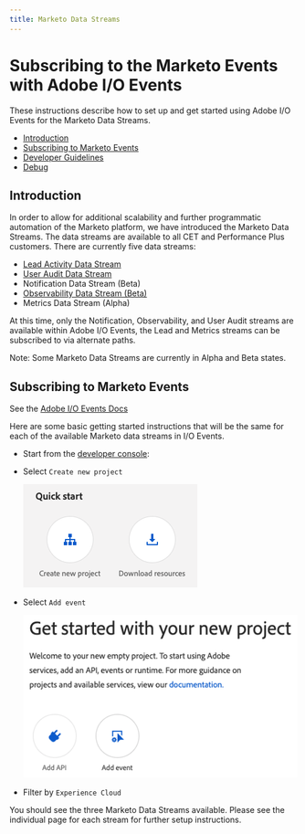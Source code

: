 ```yaml
---
title: Marketo Data Streams
---
```



# Subscribing to the Marketo Events with Adobe I/O Events

These instructions describe how to set up and get started using Adobe I/O Events for the Marketo Data Streams.

- [Introduction](#introduction)
- [Subscribing to Marketo Events](#subscribing-to-marketo-events)
- [Developer Guidelines](#developer-guidelines)
- [Debug](#debug)

## Introduction

In order to allow for additional scalability and further programmatic automation of the Marketo platform, we have introduced the Marketo Data Streams.  The data streams are available to all CET and Performance Plus customers.  There are currently five data streams:

- [Lead Activity Data Stream](https://developers.marketo.com/data-streams/#overview_lead_activity_data_stream)
- [User Audit Data Stream](marketo-user-audit-data-stream-setup.md)
- Notification Data Stream (Beta)
- [Observability Data Stream (Beta)](marketo-observability-data-stream-setup.md)
- Metrics Data Stream (Alpha)

At this time, only the Notification, Observability, and User Audit streams are available within Adobe I/O Events, the Lead and Metrics streams can be subscribed to via alternate paths.

Note: Some Marketo Data Streams are currently in Alpha and Beta states.

## Subscribing to Marketo Events

See the [Adobe I/O Events Docs](/src/pages/index.md)

Here are some basic getting started instructions that will be the same for each of the available Marketo data streams in I/O Events.

- Start from the [developer console](/console/):

- Select `Create new project`

  ![Create new project](../../img/console_create_new_project.png "Quick Start")

- Select `Add event`

  ![Add event](../../img/UserAuditDataStreamIOSetup2.png "Get started with your new project by adding an event subscription")

- Filter by `Experience Cloud`

You should see the three Marketo Data Streams available.  Please see the individual page for each stream for further setup instructions.

